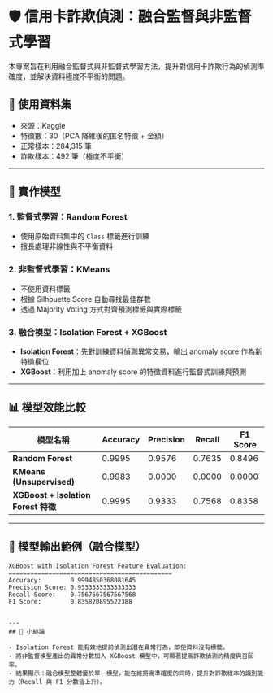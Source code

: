 # 🛡️ 信用卡詐欺偵測：融合監督與非監督式學習

本專案旨在利用融合監督式與非監督式學習方法，提升對信用卡詐欺行為的偵測準確度，並解決資料極度不平衡的問題。

## 📁 使用資料集

- 來源：Kaggle
- 特徵數：30（PCA 降維後的匿名特徵 + 金額）
- 正常樣本：284,315 筆
- 詐欺樣本：492 筆（極度不平衡）

---

## 🔧 實作模型

### 1. 監督式學習：Random Forest

- 使用原始資料集中的 `Class` 標籤進行訓練
- 擅長處理非線性與不平衡資料

### 2. 非監督式學習：KMeans

- 不使用資料標籤
- 根據 Silhouette Score 自動尋找最佳群數
- 透過 Majority Voting 方式對齊預測標籤與實際標籤

### 3. 融合模型：Isolation Forest + XGBoost

- **Isolation Forest**：先對訓練資料偵測異常交易，輸出 anomaly score 作為新特徵欄位
- **XGBoost**：利用加上 anomaly score 的特徵資料進行監督式訓練與預測

---

## 📊 模型效能比較

| 模型名稱 | Accuracy | Precision | Recall | F1 Score |
|----------|----------|-----------|--------|----------|
| **Random Forest** | 0.9995 | 0.9576 | 0.7635 | 0.8496 |
| **KMeans (Unsupervised)** | 0.9983 | 0.0000 | 0.0000 | 0.0000 |
| **XGBoost + Isolation Forest 特徵** | 0.9995 | 0.9333 | 0.7568 | 0.8358 |

---

## 📌 模型輸出範例（融合模型）

```text
XGBoost with Isolation Forest Feature Evaluation:
=============================================
Accuracy:        0.9994850368081645
Precision Score: 0.9333333333333333
Recall Score:    0.7567567567567568
F1 Score:        0.835820895522388


---
## 🧠 小結論

- Isolation Forest 能有效地提前偵測出潛在異常行為，即使資料沒有標籤。
- 將非監督模型產出的異常分數加入 XGBoost 模型中，可顯著提高詐欺偵測的精度與召回率。
- 結果顯示：融合模型整體優於單一模型，能在維持高準確度的同時，提升對詐欺樣本的識別能力（Recall 與 F1 分數皆上升）。
